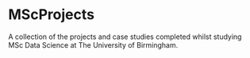 # MScProjects
A collection of the projects and case studies completed whilst studying MSc Data Science at The University of Birmingham.
